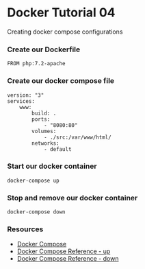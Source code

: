 # Docker Tutorial 04

Creating docker compose configurations

### Create our Dockerfile

```
FROM php:7.2-apache
```

### Create our docker compose file

```
version: "3"
services:
    www:
        build: .
        ports:
            - "8080:80"
        volumes:
            - ./src:/var/www/html/
        networks:
            - default
```

### Start our docker container

```
docker-compose up
```

### Stop and remove our docker container

```
docker-compose down
```

### Resources

* [Docker Compose](https://docs.docker.com/compose/)
* [Docker Compose Reference - up](https://docs.docker.com/compose/reference/up/)
* [Docker Compose Reference - down](https://docs.docker.com/compose/reference/down/)